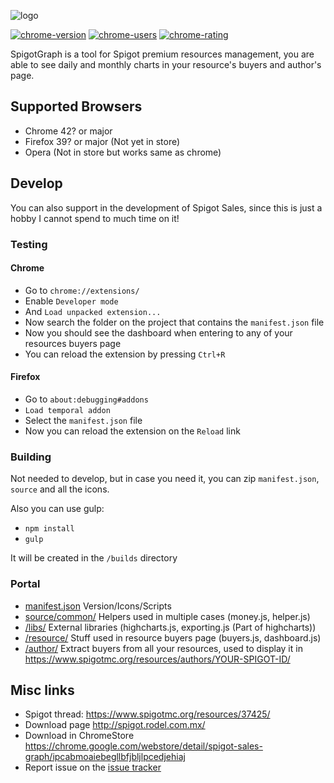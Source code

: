 ![logo](https://rodeldev.xyz/img/spigot.png)

[![chrome-version](https://img.shields.io/chrome-web-store/v/ipcabmoaiebegllbfjbljlpcedjehiaj.svg)](https://chrome.google.com/webstore/detail/spigot-sales-graph/ipcabmoaiebegllbfjbljlpcedjehiaj)
[![chrome-users](https://img.shields.io/chrome-web-store/users/ipcabmoaiebegllbfjbljlpcedjehiaj.svg)](https://chrome.google.com/webstore/detail/spigot-sales-graph/ipcabmoaiebegllbfjbljlpcedjehiaj)
[![chrome-rating](https://img.shields.io/chrome-web-store/rating/ipcabmoaiebegllbfjbljlpcedjehiaj.svg)](https://chrome.google.com/webstore/detail/spigot-sales-graph/ipcabmoaiebegllbfjbljlpcedjehiaj)

SpigotGraph is a tool for Spigot premium resources management, you are able to see daily and monthly charts in your resource's buyers and author's page.

## Supported Browsers

+ Chrome 42? or major
+ Firefox 39? or major (Not yet in store)
+ Opera (Not in store but works same as chrome)


## Develop

You can also support in the development of Spigot Sales, since this is just a hobby I cannot spend to much time on it!

### Testing

#### Chrome

+ Go to `chrome://extensions/`
+ Enable `Developer mode`
+ And `Load unpacked extension...`
+ Now search the folder on the project that contains the `manifest.json` file
+ Now you should see the dashboard when entering to any of your resources buyers page
+ You can reload the extension by pressing `Ctrl+R`

#### Firefox

+ Go to `about:debugging#addons`
+ `Load temporal addon`
+ Select the `manifest.json` file
+ Now you can reload the extension on the `Reload` link

### Building

Not needed to develop, but in case you need it, you can zip `manifest.json`, `source` and all the icons.

Also you can use gulp:
+ `npm install`
+ `gulp`

It will be created in the `/builds` directory

### Portal

+ [manifest.json](https://github.com/rodel77/SpigotSellsViewer-ChromeExtension/blob/master/manifest.json) Version/Icons/Scripts
+ [source/common/](https://github.com/rodel77/SpigotSellsViewer-ChromeExtension/blob/master/source/common) Helpers used in multiple cases (money.js, helper.js)
+ [/libs/](https://github.com/rodel77/SpigotSellsViewer-ChromeExtension/blob/master/source/libs) External libraries (highcharts.js, exporting.js (Part of highcharts))
+ [/resource/](https://github.com/rodel77/SpigotSellsViewer-ChromeExtension/blob/master/source/resource) Stuff used in resource buyers page (buyers.js, dashboard.js)
+ [/author/](https://github.com/rodel77/SpigotSellsViewer-ChromeExtension/blob/master/source/author) Extract buyers from all your resources, used to display it in https://www.spigotmc.org/resources/authors/YOUR-SPIGOT-ID/

## Misc links

+ Spigot thread: https://www.spigotmc.org/resources/37425/
+ Download page http://spigot.rodel.com.mx/
+ Download in ChromeStore https://chrome.google.com/webstore/detail/spigot-sales-graph/ipcabmoaiebegllbfjbljlpcedjehiaj
+ Report issue on the [issue tracker](https://github.com/rodel77/SpigotSellsViewer-ChromeExtension/issues)
